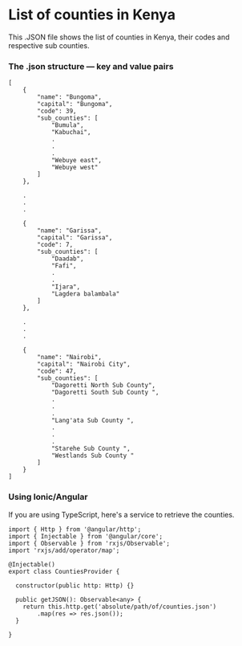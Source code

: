 # List of counties in Kenya

This .JSON file shows the list of counties in Kenya, their codes and respective sub counties.

### The .json structure — key and value pairs
```
[
    {
        "name": "Bungoma",
        "capital": "Bungoma",
        "code": 39,
        "sub_counties": [
            "Bumula",
            "Kabuchai",
            .
            .
            .
            "Webuye east",
            "Webuye west"
        ]
    },
    
    .
    .
    .

    {
        "name": "Garissa",
        "capital": "Garissa",
        "code": 7,
        "sub_counties": [
            "Daadab",
            "Fafi",
            .
            .
            "Ijara",
            "Lagdera balambala"
        ]
    },

    .
    .
    .

    {
        "name": "Nairobi",
        "capital": "Nairobi City",
        "code": 47,
        "sub_counties": [
            "Dagoretti North Sub County",
            "Dagoretti South Sub County ",
            .
            .
            .
            "Lang'ata Sub County ",
            .
            .
            .
            "Starehe Sub County ",
            "Westlands Sub County "
        ]
    }
]
```

### Using Ionic/Angular

If you are using TypeScript, here's a service to retrieve the counties.
```
import { Http } from '@angular/http';
import { Injectable } from '@angular/core';
import { Observable } from 'rxjs/Observable';
import 'rxjs/add/operator/map';

@Injectable()
export class CountiesProvider {

  constructor(public http: Http) {}

  public getJSON(): Observable<any> {
    return this.http.get('absolute/path/of/counties.json')
        .map(res => res.json());
  }

}
```